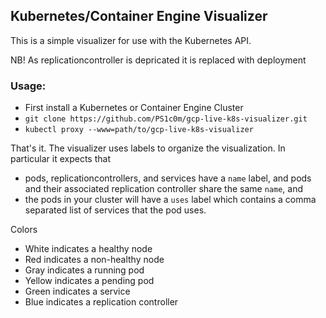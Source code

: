 ## Kubernetes/Container Engine Visualizer

This is a simple visualizer for use with the Kubernetes API.

NB! As replicationcontroller is depricated it is replaced with deployment

### Usage:
   * First install a Kubernetes or Container Engine Cluster
   * ```git clone https://github.com/PS1c0m/gcp-live-k8s-visualizer.git```
   * ```kubectl proxy --www=path/to/gcp-live-k8s-visualizer```

That's it.  The visualizer uses labels to organize the visualization.  In particular it expects that

   * pods, replicationcontrollers, and services have a ```name``` label, and pods and their associated replication controller share the same ```name```, and
   * the pods in your cluster will have a ```uses``` label which contains a comma separated list of services that the pod uses.

Colors
   - White indicates a healthy node
   - Red indicates a non-healthy node
   - Gray indicates a running pod
   - Yellow indicates a pending pod
   - Green indicates a service
   - Blue indicates a replication controller
